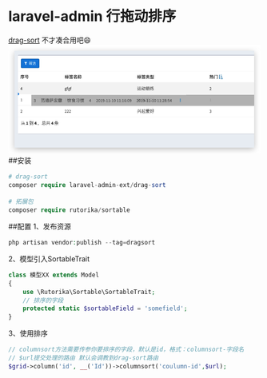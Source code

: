 laravel-admin 行拖动排序  
======
[drag-sort](https://github.com/sym134/drag-sort) 不才凑合用吧😄
![Xnip2019-11-12_20-58-03](https://raw.githubusercontent.com/sym134/drag-sort/master/Xnip2019-11-12_20-58-03.jpg)
##安装
```php
# drag-sort
composer require laravel-admin-ext/drag-sort

# 拓展包
composer require rutorika/sortable

```
##配置
1、发布资源
```php
php artisan vendor:publish --tag=dragsort
```
2、模型引入SortableTrait
```php
class 模型XX extends Model
{
    use \Rutorika\Sortable\SortableTrait;
    // 排序的字段
    protected static $sortableField = 'somefield';
}
```
3、使用排序
```php
// columnsort方法需要传参你要排序的字段，默认是id，格式：columnsort-字段名
// $url提交处理的路由 默认会调教到drag-sort路由
$grid->column('id', __('Id'))->columnsort('coulumn-id',$url);
```
